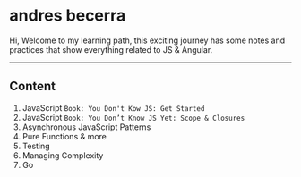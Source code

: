 #  andres becerra
Hi,  Welcome to my learning path, this exciting journey has some notes and practices that show everything related to JS & Angular.

***

## Content

1. JavaScript `Book: You Don't Kow JS: Get Started`  
2. JavaScript `Book: You Don’t Know JS Yet: Scope & Closures`
3. Asynchronous JavaScript Patterns
4. Pure Functions & more
5. Testing
6. Managing Complexity
7. Go